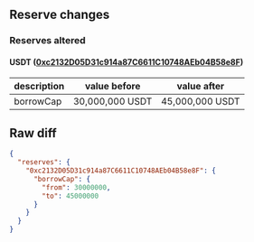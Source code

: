 ## Reserve changes

### Reserves altered

#### USDT ([0xc2132D05D31c914a87C6611C10748AEb04B58e8F](https://polygonscan.com/address/0xc2132D05D31c914a87C6611C10748AEb04B58e8F))

| description | value before | value after |
| --- | --- | --- |
| borrowCap | 30,000,000 USDT | 45,000,000 USDT |


## Raw diff

```json
{
  "reserves": {
    "0xc2132D05D31c914a87C6611C10748AEb04B58e8F": {
      "borrowCap": {
        "from": 30000000,
        "to": 45000000
      }
    }
  }
}
```